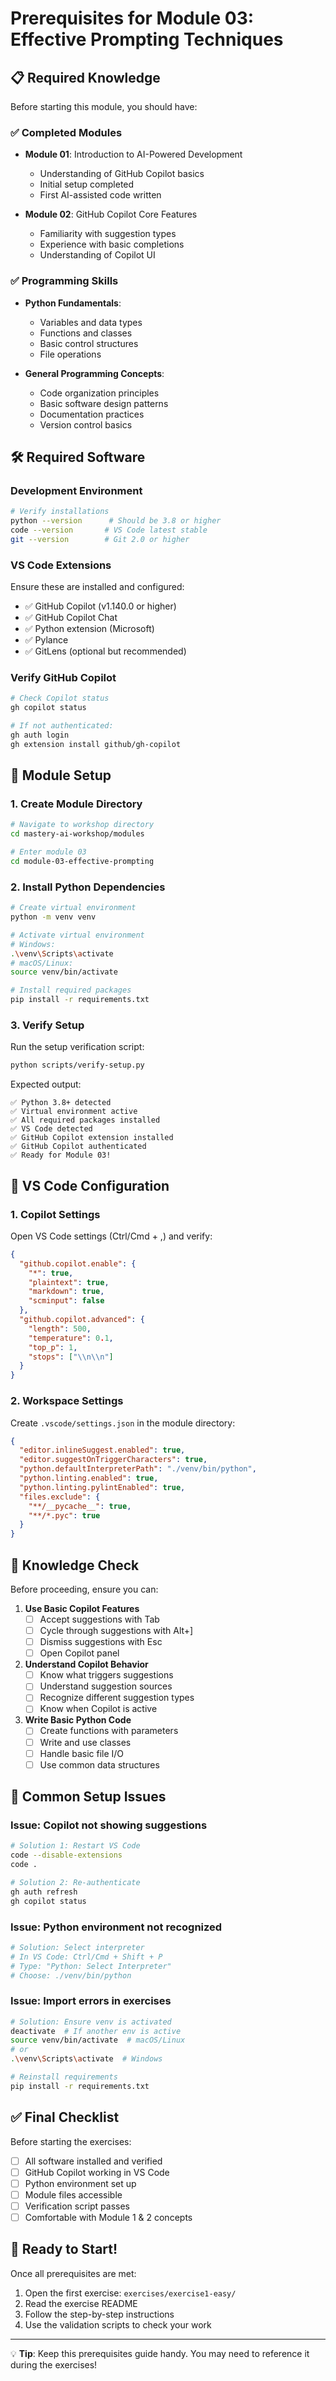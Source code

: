 # Prerequisites for Module 03: Effective Prompting Techniques

## 📋 Required Knowledge

Before starting this module, you should have:

### ✅ Completed Modules
- **Module 01**: Introduction to AI-Powered Development
  - Understanding of GitHub Copilot basics
  - Initial setup completed
  - First AI-assisted code written

- **Module 02**: GitHub Copilot Core Features
  - Familiarity with suggestion types
  - Experience with basic completions
  - Understanding of Copilot UI

### ✅ Programming Skills
- **Python Fundamentals**:
  - Variables and data types
  - Functions and classes
  - Basic control structures
  - File operations

- **General Programming Concepts**:
  - Code organization principles
  - Basic software design patterns
  - Documentation practices
  - Version control basics

## 🛠️ Required Software

### Development Environment
```bash
# Verify installations
python --version      # Should be 3.8 or higher
code --version       # VS Code latest stable
git --version        # Git 2.0 or higher
```

### VS Code Extensions
Ensure these are installed and configured:
- ✅ GitHub Copilot (v1.140.0 or higher)
- ✅ GitHub Copilot Chat
- ✅ Python extension (Microsoft)
- ✅ Pylance
- ✅ GitLens (optional but recommended)

### Verify GitHub Copilot
```bash
# Check Copilot status
gh copilot status

# If not authenticated:
gh auth login
gh extension install github/gh-copilot
```

## 📁 Module Setup

### 1. Create Module Directory
```bash
# Navigate to workshop directory
cd mastery-ai-workshop/modules

# Enter module 03
cd module-03-effective-prompting
```

### 2. Install Python Dependencies
```bash
# Create virtual environment
python -m venv venv

# Activate virtual environment
# Windows:
.\venv\Scripts\activate
# macOS/Linux:
source venv/bin/activate

# Install required packages
pip install -r requirements.txt
```

### 3. Verify Setup
Run the setup verification script:
```bash
python scripts/verify-setup.py
```

Expected output:
```
✅ Python 3.8+ detected
✅ Virtual environment active
✅ All required packages installed
✅ VS Code detected
✅ GitHub Copilot extension installed
✅ GitHub Copilot authenticated
✅ Ready for Module 03!
```

## 🔧 VS Code Configuration

### 1. Copilot Settings
Open VS Code settings (Ctrl/Cmd + ,) and verify:

```json
{
  "github.copilot.enable": {
    "*": true,
    "plaintext": true,
    "markdown": true,
    "scminput": false
  },
  "github.copilot.advanced": {
    "length": 500,
    "temperature": 0.1,
    "top_p": 1,
    "stops": ["\\n\\n"]
  }
}
```

### 2. Workspace Settings
Create `.vscode/settings.json` in the module directory:

```json
{
  "editor.inlineSuggest.enabled": true,
  "editor.suggestOnTriggerCharacters": true,
  "python.defaultInterpreterPath": "./venv/bin/python",
  "python.linting.enabled": true,
  "python.linting.pylintEnabled": true,
  "files.exclude": {
    "**/__pycache__": true,
    "**/*.pyc": true
  }
}
```

## 📝 Knowledge Check

Before proceeding, ensure you can:

1. **Use Basic Copilot Features**
   - [ ] Accept suggestions with Tab
   - [ ] Cycle through suggestions with Alt+]
   - [ ] Dismiss suggestions with Esc
   - [ ] Open Copilot panel

2. **Understand Copilot Behavior**
   - [ ] Know what triggers suggestions
   - [ ] Understand suggestion sources
   - [ ] Recognize different suggestion types
   - [ ] Know when Copilot is active

3. **Write Basic Python Code**
   - [ ] Create functions with parameters
   - [ ] Write and use classes
   - [ ] Handle basic file I/O
   - [ ] Use common data structures

## 🚨 Common Setup Issues

### Issue: Copilot not showing suggestions
```bash
# Solution 1: Restart VS Code
code --disable-extensions
code .

# Solution 2: Re-authenticate
gh auth refresh
gh copilot status
```

### Issue: Python environment not recognized
```bash
# Solution: Select interpreter
# In VS Code: Ctrl/Cmd + Shift + P
# Type: "Python: Select Interpreter"
# Choose: ./venv/bin/python
```

### Issue: Import errors in exercises
```bash
# Solution: Ensure venv is activated
deactivate  # If another env is active
source venv/bin/activate  # macOS/Linux
# or
.\venv\Scripts\activate  # Windows

# Reinstall requirements
pip install -r requirements.txt
```

## ✅ Final Checklist

Before starting the exercises:
- [ ] All software installed and verified
- [ ] GitHub Copilot working in VS Code
- [ ] Python environment set up
- [ ] Module files accessible
- [ ] Verification script passes
- [ ] Comfortable with Module 1 & 2 concepts

## 🎯 Ready to Start!

Once all prerequisites are met:
1. Open the first exercise: `exercises/exercise1-easy/`
2. Read the exercise README
3. Follow the step-by-step instructions
4. Use the validation scripts to check your work

---

💡 **Tip**: Keep this prerequisites guide handy. You may need to reference it during the exercises!